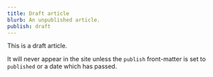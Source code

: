 ```yaml
---
title: Draft article
blurb: An unpublished article.
publish: draft
---
```


This is a draft article.

It will never appear in the site unless the `publish` front-matter is set to `published` or a date which has passed.
